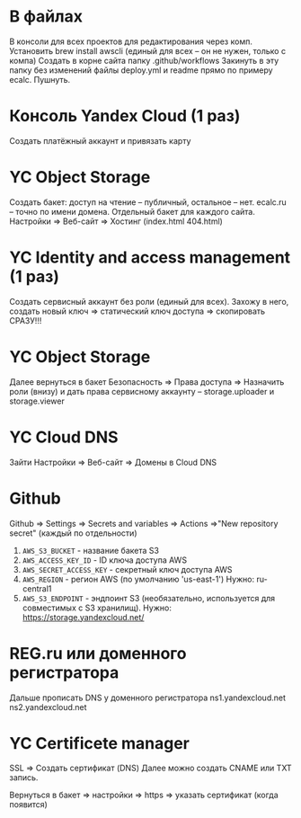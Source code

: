 # В файлах
В консоли для всех проектов для редактирования через комп. Установить brew install awscli (единый для всех – он не нужен, только с компа)
Создать в корне сайта папку .github/workflows
Закинуть в эту папку без изменений файлы deploy.yml и readme прямо по примеру ecalc. Пушнуть.

# Консоль Yandex Cloud (1 раз)
Создать платёжный аккаунт и привязать карту

# YC Object Storage
Создать бакет: доступ на чтение – публичный, остальное – нет. ecalc.ru – точно по имени домена. Отдельный бакет для каждого сайта.
Настройки  => Веб-сайт => Хостинг (index.html 404.html)

# YC Identity and access management (1 раз)
Создать сервисный аккаунт без роли (единый для всех). Захожу в него, создать новый ключ => статический ключ доступа => скопировать СРАЗУ!!!


# YC Object Storage
Далее вернуться в бакет Безопасность => Права доступа => Назначить роли (внизу) и дать права сервисному аккаунту – storage.uploader и storage.viewer

# YC Cloud DNS
Зайти 
Настройки  => Веб-сайт => Домены в Cloud DNS

# Github
Github => Settings => Secrets and variables => Actions =>"New repository secret" (каждый по отдельности)
1. `AWS_S3_BUCKET` - название бакета S3
2. `AWS_ACCESS_KEY_ID` - ID ключа доступа AWS
3. `AWS_SECRET_ACCESS_KEY` - секретный ключ доступа AWS
4. `AWS_REGION` - регион AWS (по умолчанию 'us-east-1') Нужно: ru-central1
5. `AWS_S3_ENDPOINT` - эндпоинт S3 (необязательно, используется для совместимых с S3 хранилищ). Нужно:  https://storage.yandexcloud.net/

# REG.ru или доменного регистратора
Дальше прописать DNS у доменного регистратора
ns1.yandexcloud.net
ns2.yandexcloud.net

# YC Certificete manager
SSL => Создать сертификат (DNS)
Далее можно создать CNAME или TXT запись.

Вернуться в бакет => настройки => https => указать сертификат (когда появится)
